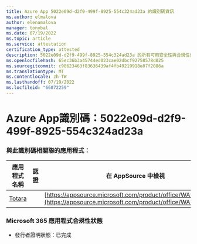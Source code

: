 ```yaml
---
title: Azure App 5022e09d-d2f9-499f-8925-554c324ad23a 的識別碼資訊
ms.author: elmalova
author: elenamalova
manager: tonybal
ms.date: 07/19/2022
ms.topic: article
ms.service: attestation
certification_type: attested
description: 5022e09d-d2f9-499f-8925-554c324ad23a 的所有可用安全性與合規性資訊。
ms.openlocfilehash: 65ec36b3a45744ed023cae02dbcf92758578d825
ms.sourcegitcommit: c98623463f83636439af4fb49219918e87f2086a
ms.translationtype: MT
ms.contentlocale: zh-TW
ms.lasthandoff: 07/19/2022
ms.locfileid: "66872259"
---
```

# <a name="azure-app-id-5022e09d-d2f9-499f-8925-554c324ad23a"></a>Azure App識別碼：5022e09d-d2f9-499f-8925-554c324ad23a


### <a name="apps-associated-with-this-id"></a>與此識別碼相關聯的應用程式：
| **應用程式名稱** | **認證** | **在 AppSource 中檢視** |
|--------------|---------------|-----------------------|
| [Totara](../forward/WA200003222.md) |  | [https://appsource.microsoft.com/product/office/WA200003222](https://appsource.microsoft.com/product/office/WA200003222) |

### <a name="microsoft-365-app-compliance-status"></a>Microsoft 365 應用程式合規性狀態
- 發行者證明狀態：已完成
